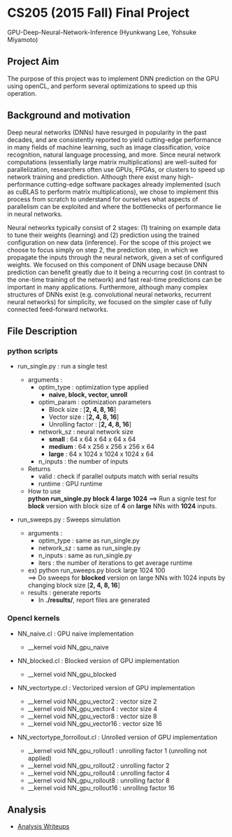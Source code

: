# CS205 (2015 Fall) Final Project
GPU-Deep-Neural-Network-Inference
(Hyunkwang Lee, Yohsuke Miyamoto)

## Project Aim
The purpose of this project was to implement DNN prediction on the GPU using openCL, and perform several optimizations to speed up this operation. 

## Background and motivation
Deep neural networks (DNNs) have resurged in popularity in the past decades, and are consistently reported to yield cutting-edge performance in many fields of machine learning, such as image classification, voice recognition, natural language processing, and more.  Since neural network computations (essentially large matrix multiplications) are well-suited for parallelization, researchers often use GPUs, FPGAs, or clusters to speed up network training and prediction. Although there exist many high-performance cutting-edge software packages already implemented (such as cuBLAS to perform matrix multiplications), we chose to implement this process from scratch to understand for ourselves what aspects of parallelism can be exploited and where the bottlenecks of performance lie in neural networks.

Neural networks typically consist of 2 stages: (1) training on example data to tune their weights (learning) and (2) prediction using the trained configuration on new data (inference). For the scope of this project we choose to focus simply on step 2, the prediction step, in which we propagate the inputs through the neural network, given a set of configured weights. We focused on this component of DNN usage because DNN prediction can benefit greatly due to it being a recurring cost (in contrast to the one-time training of the network) and fast real-time predictions can be important in many applications. Furthermore, although many complex structures of DNNs exist (e.g. convolutional neural networks, recurrent neural networks) for simplicity, we focused on the simpler case of fully connected feed-forward networks.


## File Description
### python scripts

- run_single.py : run a single test
    - arguments : 
        - optim_type : optimization type applied
            - **naive, block, vector, unroll**
        - optim_param : optimization parameters
            - Block size : [**2, 4, 8, 16**]
            - Vector size : [**2, 4, 8, 16**]
            - Unrolling factor : [**2, 4, 8, 16**]
        - network_sz : neural network size
            - **small** : 64 x 64 x 64 x 64 x 64
            - **medium** :  64 x 256 x 256 x 256 x 64
            - **large** :  64 x 1024 x 1024 x 1024 x 64
        - n_inputs : the number of inputs
    - Returns
        - valid : check if parallel outputs match with serial results
        - runtime : GPU runtime
    - How to use\
        **python run_single.py block 4 large 1024**
    ==> Run a signle test for **block** version with block size of **4** on **large** NNs with **1024** inputs.
    
- run_sweeps.py : Sweeps simulation
    - arguments : 
        - optim_type : same as run_single.py
        - network_sz : same as run_single.py
        - n_inputs : same as run_single.py
        - iters : the number of iterations to get average runtime
    - ex) python run_sweeps.py block large 1024 100\
    ==> Do sweeps for **blocked** version on large NNs with 1024 inputs by changing block size [**2, 4, 8, 16**]
    - results : generate reports
        - In **./results/**, report files are generated

### Opencl kernels
* NN_naive.cl : GPU naive implementation
    - __kernel void NN_gpu_naive
* NN_blocked.cl : Blocked version of GPU implementation
    - __kernel void NN_gpu_blocked
* NN_vectortype.cl : Vectorized version of GPU implementation
    - __kernel void NN_gpu_vector2 : vector size 2
    - __kernel void NN_gpu_vector4 : vector size 4
    - __kernel void NN_gpu_vector8 : vector size 8
    - __kernel void NN_gpu_vector16 : vector size 16
 
* NN_vectortype_forrollout.cl : Unrolled version of GPU implementation
    - __kernel void NN_gpu_rollout1 : unrolling factor 1 (unrolling not applied)
    - __kernel void NN_gpu_rollout2 : unrolling factor 2
    - __kernel void NN_gpu_rollout4 : unrolling factor 4
    - __kernel void NN_gpu_rollout8 : unrolling factor 8
    - __kernel void NN_gpu_rollout16 : unrolling factor 16

## Analysis
- [Analysis Writeups](https://github.com/ymiyamot/GPU-Deep-Neural-Network-Inference/tree/master/ANALYSIS.md)
